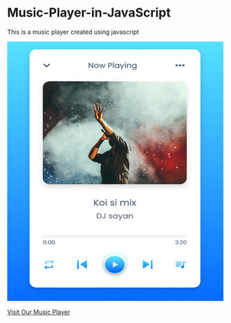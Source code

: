 # Music-Player-in-JavaScript
This is a music player created using javascript


<img src="https://github.com/Code2With-Pratik/Music-Player-in-JavaScript/blob/main/images/screensort.png?raw=true" alt="Screensort" width="500" height="600">

<a href="https://code2with-pratik.github.io/Music-Player-in-JavaScript/">Visit Our Music Player</a>
